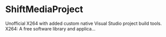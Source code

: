# ShiftMediaProject
Unofficial X264 with added custom native Visual Studio project build tools. X264: A free software library and applica…

